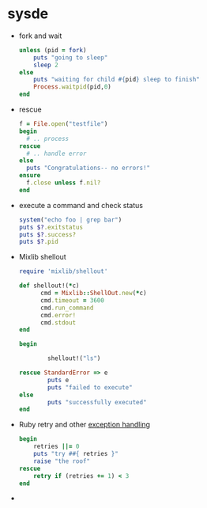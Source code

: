 # sysde

- fork and wait

  ```ruby
  unless (pid = fork)
      puts "going to sleep"
      sleep 2
  else
      puts "waiting for child #{pid} sleep to finish"
      Process.waitpid(pid,0)
  end
  ```

- rescue 

  ```ruby
  f = File.open("testfile")
  begin
    # .. process
  rescue
    # .. handle error
  else
    puts "Congratulations-- no errors!"
  ensure
    f.close unless f.nil?
  end
  ```

- execute a command and check status 

  ```ruby
  system("echo foo | grep bar")
  puts $?.exitstatus
  puts $?.success? 
  puts $?.pid
  ```

- Mixlib shellout 

  ```ruby
  require 'mixlib/shellout'
  
  def shellout!(*c)
        cmd = Mixlib::ShellOut.new(*c)
        cmd.timeout = 3600
        cmd.run_command
        cmd.error!
        cmd.stdout
  end
  
  begin
  
          shellout!("ls")
  
  rescue StandardError => e
          puts e
          puts "failed to execute"
  else
          puts "successfully executed"
  end
  ```

- Ruby retry and other [exception handling](http://rubylearning.com/satishtalim/ruby_exceptions.html)

  ```ruby
  begin
      retries ||= 0
      puts "try ##{ retries }"
      raise "the roof"
  rescue
      retry if (retries += 1) < 3
  end
  ```

- 